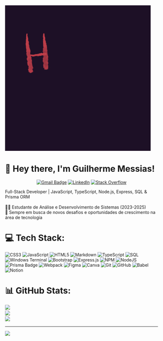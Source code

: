 ![Gif Hello](/public/giphy.gif)

# 👋 Hey there, I'm Guilherme Messias!

<div align='center'>

[![Gmail Badge](https://img.shields.io/badge/Gmail-EA4335?logo=gmail&logoColor=fff&style=flat)](mailto:messiasguilherme700@gmail.com?subject=Ol%C3%A1+Guilherme+Messias)
[![LinkedIn](https://img.shields.io/badge/LinkedIn-%230077B5.svg?logo=linkedin&logoColor=white)](https://linkedin.com/in/guilhermemessiasdev)
[![Stack Overflow](https://img.shields.io/badge/-Stackoverflow-FE7A16?logo=stack-overflow&logoColor=white)](https://stackoverflow.com/users/338693)

</div>

Full-Stack Developer | JavaScript, TypeScript, Node.js, Express, SQL & Prisma ORM <br><br>👨‍💻 Estudante de Análise e Desenvolvimento de Sistemas (2023-2025)<br>🚀 Sempre em busca de novos desafios e oportunidades de crescimento na área de tecnologia

# 💻 Tech Stack:

![CSS3](https://img.shields.io/badge/css3-%231572B6.svg?style=for-the-badge&logo=css3&logoColor=white) ![JavaScript](https://img.shields.io/badge/javascript-%23323330.svg?style=for-the-badge&logo=javascript&logoColor=%23F7DF1E) ![HTML5](https://img.shields.io/badge/html5-%23E34F26.svg?style=for-the-badge&logo=html5&logoColor=white) ![Markdown](https://img.shields.io/badge/markdown-%23000000.svg?style=for-the-badge&logo=markdown&logoColor=white) ![TypeScript](https://img.shields.io/badge/typescript-%23007ACC.svg?style=for-the-badge&logo=typescript&logoColor=white) ![SQL](https://img.shields.io/badge/postgres-%23316192.svg?style=for-the-badge&logo=postgresql&logoColor=white)![Windows Terminal](https://img.shields.io/badge/Windows%20Terminal-%234D4D4D.svg?style=for-the-badge&logo=windows-terminal&logoColor=white) ![Bootstrap](https://img.shields.io/badge/bootstrap-%238511FA.svg?style=for-the-badge&logo=bootstrap&logoColor=white) ![Express.js](https://img.shields.io/badge/express.js-%23404d59.svg?style=for-the-badge&logo=express&logoColor=%2361DAFB) ![NPM](https://img.shields.io/badge/NPM-%23CB3837.svg?style=for-the-badge&logo=npm&logoColor=white) ![NodeJS](https://img.shields.io/badge/node.js-6DA55F?style=for-the-badge&logo=node.js&logoColor=white) ![Prisma Badge](https://img.shields.io/badge/Prisma-2D3748?logo=prisma&logoColor=fff&style=for-the-badge) ![Webpack](https://img.shields.io/badge/webpack-%238DD6F9.svg?style=for-the-badge&logo=webpack&logoColor=black) ![Figma](https://img.shields.io/badge/figma-%23F24E1E.svg?style=for-the-badge&logo=figma&logoColor=white) ![Canva](https://img.shields.io/badge/Canva-%2300C4CC.svg?style=for-the-badge&logo=Canva&logoColor=white) ![Git](https://img.shields.io/badge/git-%23F05033.svg?style=for-the-badge&logo=git&logoColor=white) ![GitHub](https://img.shields.io/badge/github-%23121011.svg?style=for-the-badge&logo=github&logoColor=white) ![Babel](https://img.shields.io/badge/Babel-F9DC3e?style=for-the-badge&logo=babel&logoColor=black) ![Notion](https://img.shields.io/badge/Notion-%23000000.svg?style=for-the-badge&logo=notion&logoColor=white)

# 📊 GitHub Stats:

![](https://github-readme-stats.vercel.app/api?username=guilherme-messias&theme=dark&hide_border=false&include_all_commits=false&count_private=false)<br/>
![](https://github-readme-streak-stats.herokuapp.com/?user=guilherme-messias&theme=dark&hide_border=false)<br/>
![](https://github-readme-stats.vercel.app/api/top-langs/?username=guilherme-messias&theme=dark&hide_border=false&include_all_commits=false&count_private=false&layout=compact)

---

[![](https://visitcount.itsvg.in/api?id=guilherme-messias&icon=0&color=0)](https://visitcount.itsvg.in)
